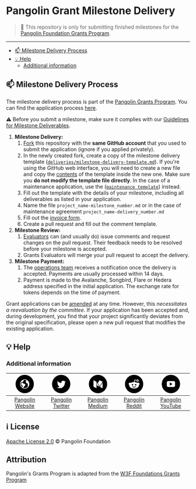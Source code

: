 # Pangolin Grant Milestone Delivery <!-- omit in toc -->

> **:loudspeaker:** This repository is only for submitting finished milestones for the [Pangolin Foundation Grants Program](https://github.com/pangolindex/Grants-Program).

---

- [:mailbox: Milestone Delivery Process](#mailbox-milestone-delivery-process)
- [:bulb: Help](#bulb-help)
  - [Additional information](#additional-information)

## :mailbox: Milestone Delivery Process

The milestone delivery process is part of the [Pangolin Grants Program](https://github.com/pangolindex/Grants-Program). You can find the application process [here](https://github.com/pangolindex/Grants-Program/blob/master/README.md#pencil-process).  

:warning: Before you submit a milestone, make sure it complies with our [Guidelines for Milestone Deliverables](https://github.com/pangolindex/Grants-Program/blob/master/docs/Support%20Docs/milestone-deliverables-guidelines.md).

1. **Milestone Delivery:**
   1. [Fork](https://github.com/pangolindex/Grant-Milestone-Delivery/fork) this repository with the **same GitHub account** that you used to submit the application (ignore if you applied privately).
   2. In the newly created fork, create a copy of the milestone delivery template ([`deliveries/milestone-delivery-template.md`](deliveries/milestone-delivery-template.md)). If you're using the GitHub web interface, you will need to create a new file and copy the [contents](https://raw.githubusercontent.com/pangolindex/Grant-Milestone-Delivery/master/deliveries/milestone-delivery-template.md) of the template inside the new one. Make sure you **do not modify the template file directly**.  In the case of a maintenance application, use the ([`maintenance template`](maintenance_deliveries/maintenance-delivery-template.md)) instead.
   5. Fill out the template with the details of your milestone, including all deliverables as listed in your application.
   4. Name the file `project_name-milestone_number.md` or in the case of maintenance agreement `project_name-delivery_number.md`
   5. Fill out the [invoice form](https://docs.google.com/forms/d/e/1FAIpQLSejOrF1xkx_xH7Hv5aA8e1s1j4UkEiRuJVxFDBN07OL7qW0dA/viewform?usp=sf_link).
   6. Create a pull request and fill out the comment template.
2. **Milestone Review:**
   1. [Evaluators](https://github.com/pangolindex/Grants-Program#team) can (and usually do) issue comments and request changes on the pull request. Their feedback needs to be resolved before your milestone is accepted.
   2. Grants Evaluators will merge your pull request to accept the delivery.
3. **Milestone Payment:**
   1. The [operations team](https://github.com/pangolindex/Grants-Program#team) receives a notification once the delivery is accepted. Payments are usually processed within 14 days.
   2. Payment is made to the Avalanche, Songbird, Flare or Hedera address specified in the initial application. The exchange rate for tokens depends on the time of payment.

Grant applications can be [amended](https://github.com/pangolindex/Grants-Program#changes-to-a-grant-after-approval) at any time. However, this _necessitates a reevaluation by the committee_. If your application has been accepted and, during development, you find that your project significantly deviates from the original specification, please open a new pull request that modifies the existing application.

## :bulb: Help

### Additional information

| <img src="src/web.png?s=50" width="50"> | <img src="src/twitter.png?s=50" width="50"> | <img src="src/medium.png?s=50" width="50"> | <img src="src/reddit.png?s=50" width="50"> | <img src="src/youtube-play.png?s=50" width="50"> |
| :-: | :-: | :-: | :-: | :-: |
| [Pangolin Website](https://pangolin.exchange) | [Pangolin Twitter](https://twitter.com/pangolindex) | [Pangolin Medium](https://pangolindex.medium.com/) | [Pangolin Reddit](https://www.reddit.com/r/PangolinExchange/) | [Pangolin YouTube](https://www.youtube.com/c/pangolinexchange) |

## :information_source: License <!-- omit in toc -->

[Apache License 2.0](LICENSE) © Pangolin Foundation

## Attribution

Pangolin's Grants Program is adapted from the [W3F Foundations Grants Program](https://github.com/w3f/Grants-Program)